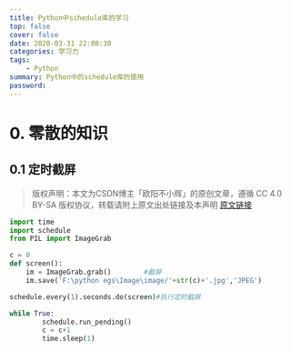 ```yaml
---
title: Python中schedule库的学习
top: false
cover: false
date: 2020-03-31 22:08:30
categories: 学习力
tags: 
    - Python
summary: Python中的schedule库的使用
password:
---
```


<!--more-->

# 0. 零散的知识

## 0.1 定时截屏

>版权声明：本文为CSDN博主「欧阳不小辉」的原创文章，遵循 CC 4.0 BY-SA 版权协议，转载请附上原文出处链接及本声明
>[原文链接](https://blog.csdn.net/a180736/java/article/details/79159859)

```python
import time 
import schedule
from PIL import ImageGrab 

c = 0 
def screen():
    im = ImageGrab.grab()        #截屏
    im.save('F:\python egs\Image\image/'+str(c)+'.jpg','JPEG') 

schedule.every(1).seconds.do(screen)#执行定时截屏

while True:                                 
        schedule.run_pending()
        c = c+1
        time.sleep(1)
```